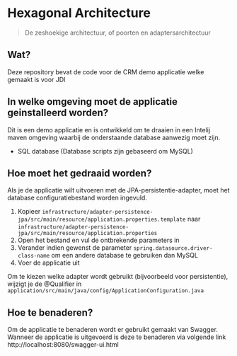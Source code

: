 # Hexagonal Architecture
> De zeshoekige architectuur, of poorten en adaptersarchitectuur

## Wat?
Deze repository bevat de code voor de CRM demo applicatie welke gemaakt is voor JDI

## In welke omgeving moet de applicatie geinstalleerd worden?
Dit is een demo applicatie en is ontwikkeld om te draaien in een Intelij maven omgeving waarbij de onderstaande database aanwezig moet zijn.

- SQL database (Database scripts zijn gebaseerd om MySQL)

## Hoe moet het gedraaid worden?
Als je de applicatie wilt uitvoeren met de JPA-persistentie-adapter, moet het database configuratiebestand worden ingevuld.


1. Kopieer `infrastructure/adapter-persistence-jpa/src/main/resource/application.properties.template` naar `infrastructure/adapter-persistence-jpa/src/main/resource/application.properties`
2. Open het bestand en vul de ontbrekende parameters in
3. Verander indien gewenst de parameter `spring.datasource.driver-class-name` om een andere database te gebruiken dan MySQL
4. Voer de applicatie uit

Om te kiezen welke adapter wordt gebruikt (bijvoorbeeld voor persistentie), wijzigt je de @Qualifier in
`application/src/main/java/config/ApplicationConfiguration.java`

## Hoe te benaderen?
Om de applicatie te benaderen wordt er gebruikt gemaakt van Swagger. Wanneer de applicatie is uitgevoerd is deze te benaderen via volgende link http://localhost:8080/swagger-ui.html

            